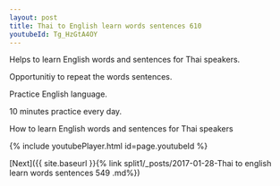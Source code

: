 ```yaml
---
layout: post
title: Thai to English learn words sentences 610 
youtubeId: Tg_HzGtA4OY
---
```

 
 
Helps to learn English words and sentences for Thai speakers.

Opportunitiy to repeat the words sentences. 

Practice English language. 
 
10 minutes practice every day. 
 
How to learn English words and sentences for Thai speakers 
 
{% include youtubePlayer.html id=page.youtubeId %}
 
 
[Next]({{ site.baseurl }}{% link  split1/_posts/2017-01-28-Thai to english learn words sentences 549 .md%})
 
